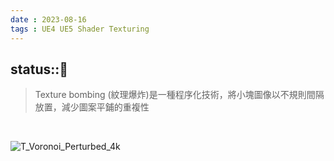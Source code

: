 ```yaml
---
date : 2023-08-16
tags : UE4 UE5 Shader Texturing
---
```

status::🌱
---
> Texture bombing (紋理爆炸)是一種程序化技術，將小塊圖像以不規則間隔放置，減少圖案平鋪的重複性

<br>

![T_Voronoi_Perturbed_4k](https://raw.githubusercontent.com/agin0634/DuriShen_DevNote/main/Archives/Images/T_Voronoi_Perturbed_4k.PNG)